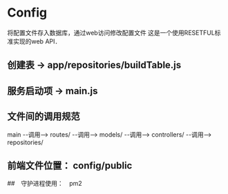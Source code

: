 # Config
将配置文件存入数据库，通过web访问修改配置文件
这是一个使用RESETFUL标准实现的web API．
## 创建表 -> app/repositories/buildTable.js

## 服务启动项 -> main.js

## 文件间的调用规范
main --调用--> routes/ --调用--> models/ --调用--> controllers/ --调用--> repositories/

## 前端文件位置： config/public

##　守护进程使用：　pm2